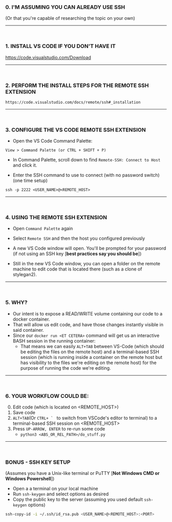 ### 0. I'M ASSUMING YOU CAN ALREADY USE SSH
(Or that you're capable of researching the topic on your own)

<hr>
<br>

### 1. INSTALL VS CODE IF YOU DON'T HAVE IT
https://code.visualstudio.com/Download

<hr>
<br>

### 2. PERFORM THE INSTALL STEPS FOR THE REMOTE SSH EXTENSION
    https://code.visualstudio.com/docs/remote/ssh#_installation

<hr>
<br>

### 3. CONFIGURE THE VS CODE REMOTE SSH EXTENSION
- Open the VS Code Command Palette:
```
View > Command Palette (or CTRL + SHIFT + P)
```

- In Command Palette, scroll down to find ```Remote-SSH: Connect to Host``` and click it.

- Enter the SSH command to use to connect (with no password switch) (one time setup)
```
ssh -p 2222 <USER_NAME>@<REMOTE_HOST>
```
<hr>
<br>

### 4. USING THE REMOTE SSH EXTENSION
- Open ```Command Palette``` again 
- Select ```Remote SSH``` and then the host you configured previously
- A new VS Code window will open. You'll be prompted for your password (if not using an SSH key [**best practices say you should be**])

- Still in the new VS Code window, you can open a folder on the remote machine to edit code that is located there (such as a clone of stylegan2).

<hr>
<br>

### 5. WHY?
- Our intent is to expose a READ/WRITE volume containing our code to a docker container.
- That will allow us edit code, and have those changes instantly visible in said container.
- Since our ```docker run <ET CETERA>``` command will get us an interactive BASH session in the running container: 
    - That means we can easily ```ALT+TAB``` between VS-Code (which should be editing the files on the remote host) and a terminal-based SSH session (which is running inside a container on the remote host but has visibility to the files we're editing on the remote host) for the purpose of running the code we're editing.

<hr>
<br>


### 6. YOUR WORKFLOW COULD BE:
0. Edit code (which is located on <REMOTE_HOST>)
0. Save code
0. ```ALT+TAB```(Or ```CTRL+ ` ``` to switch from VSCode's editor to terminal) to a terminal-based SSH session on <REMOTE_HOST> 
0. Press ```UP-ARROW, ENTER``` to re-run some code 
    - ```python3 <ABS_OR_REL_PATH>/do_stuff.py```
    
<hr>
<br>

### BONUS - SSH KEY SETUP 
(Assumes you have a Unix-like terminal or PuTTY [**Not Windows CMD or Windows Powershell**])
- Open a a terminal on your local machine
- Run ```ssh-keygen``` and select options as desired
- Copy the public key to the server (assuming you used default ```ssh-keygen``` options)
```bash
ssh-copy-id -i ~/.ssh/id_rsa.pub <USER_NAME>@<REMOTE_HOST>:<PORT>
```


